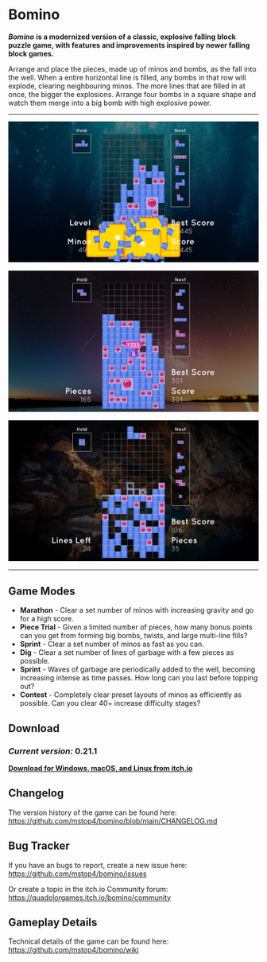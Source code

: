 # Bomino

***Bomino*** **is a modernized version of a classic, explosive falling block puzzle game, with features and improvements inspired by newer falling block games.**

Arrange and place the pieces, made up of minos and bombs, as the fall into the well. When a entire horizontal line is filled, any bombs in that row will explode, clearing neighbouring minos. The more lines that are filled in at once, the bigger the explosions. Arrange four bombs in a square shape and watch them merge into a big bomb with high explosive power.

---

![Screenshot of Marathon mode](https://raw.githubusercontent.com/mstop4/bomino/main/img/marathon2.jpg "Marathon")

![Screenshot of Piece Trial mode](https://raw.githubusercontent.com/mstop4/bomino/main/img/piece-trial-2.jpg "Piece Trial")

![Screenshot of Dig mode](https://raw.githubusercontent.com/mstop4/bomino/main/img/dig-2.jpg "Dig")

---

## Game Modes
- **Marathon** - Clear a set number of minos with increasing gravity and go for a high score.
- **Piece Trial** - Given a limited number of pieces, how many bonus points can you get from forming big bombs, twists, and large multi-line fills?
- **Sprint** - Clear a set number of minos as fast as you can.
- **Dig** - Clear a set number of lines of garbage with a few pieces as possible.
- **Sprint** - Waves of garbage are periodically added to the well, becoming increasing intense as time passes. How long can you last before topping out?
- **Contest** - Completely clear preset layouts of minos as efficiently as possible. Can you clear 40+ increase difficulty stages?

## Download

### *Current version:* **0.21.1**

**[Download for Windows, macOS, and Linux from itch.io](https://quadolorgames.itch.io/bomino)**

## Changelog
The version history of the game can be found here: https://github.com/mstop4/bomino/blob/main/CHANGELOG.md

## Bug Tracker
If you have an bugs to report, create a new issue here: https://github.com/mstop4/bomino/issues

Or create a topic in the itch.io Community forum: https://quadolorgames.itch.io/bomino/community

## Gameplay Details
Technical details of the game can be found here: https://github.com/mstop4/bomino/wiki
